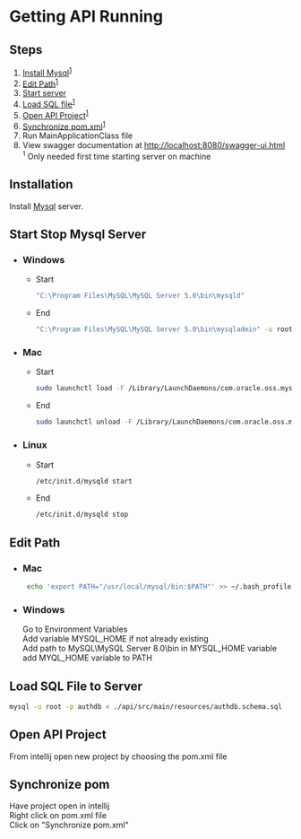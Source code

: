 # Getting API Running
## Steps
 1. [Install Mysql](#installation)<sup>[1](#myfootnote1)</sup>
 2. [Edit Path](#edit-path)<sup>[1](#myfootnote1)</sup>
 3. [Start server](#start-stop-mysql-server)
 4. [Load SQL file](#load-sql-file-to-server)<sup>[1](#myfootnote1)</sup>
 5. [Open API Project](#open-api-project)<sup>[1](#myfootnote1)</sup>
 6. [Synchronize pom.xml](#synchronize-pom)<sup>[1](#myfootnote1)</sup>
 7. Run MainApplicationClass file
 8. View swagger documentation at [http://localhost:8080/swagger-ui.html](http://localhost:8080/swagger-ui.html)
<br /><a email="myfootnote1"><sup>1<sup/></a> Only needed first time starting server on machine

## Installation

Install [Mysql](https://dev.mysql.com/downloads/mysql/) server.

## Start Stop Mysql Server
* ### Windows
  * Start
    ```bash
    "C:\Program Files\MySQL\MySQL Server 5.0\bin\mysqld"
    ```
  * End
    ```bash
    "C:\Program Files\MySQL\MySQL Server 5.0\bin\mysqladmin" -u root shutdown
    ```
* ### Mac
  * Start
    ```bash
    sudo launchctl load -F /Library/LaunchDaemons/com.oracle.oss.mysql.mysqld.plist
    ```
  * End
    ```bash
    sudo launchctl unload -F /Library/LaunchDaemons/com.oracle.oss.mysql.mysqld.plist
    ```
* ### Linux
  * Start
    ```bash
    /etc/init.d/mysqld start
    ```
  * End
    ```bash
    /etc/init.d/mysqld stop
    ```
## Edit Path
 * ### Mac 
    ```bash
     echo 'export PATH="/usr/local/mysql/bin:$PATH"' >> ~/.bash_profile
     ```
 * ### Windows    
    Go to Environment Variables<br />
    Add variable MYSQL_HOME if not already existing<br />
    Add path to MySQL\MySQL Server 8.0\bin in MYSQL_HOME variable<br />
    add MYQL_HOME variable to PATH<br />

## Load SQL File to Server
  ```bash
  mysql -u root -p authdb < ./api/src/main/resources/authdb.schema.sql
  ```
## Open API Project
 From intellij open new project by choosing the pom.xml file

## Synchronize pom
 Have project open in intellij<br />
 Right click on pom.xml file<br />
 Click on "Synchronize pom.xml"
